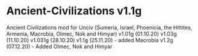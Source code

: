 # Ancient-Civilizations v1.1g
Ancient Civilizations mod for Unciv (Sumeria, Israel, Phoenicia, the Hittites, Armenia, Macrobia, Olmec, Nok and Himyar)
v1.01g (01.10.20)
v1.03g (11.10.20)
v1.031g (28.10.20)
v1.1g (25.11.20) - added Macrobia
v1.2g (07.12.20) - Added Olmec, Nok and Himyar
